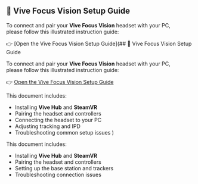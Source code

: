 ## 🥽 Vive Focus Vision Setup Guide

To connect and pair your **Vive Focus Vision** headset with your PC,  
please follow this illustrated instruction guide:

👉 [Open the Vive Focus Vision Setup Guide](## 🥽 Vive Focus Vision Setup Guide

To connect and pair your **Vive Focus Vision** headset with your PC,  
please follow this illustrated instruction guide:

👉 [Open the Vive Focus Vision Setup Guide](https://docs.google.com/document/d/1y-hZJOPbRmpq8_xNr8y9v_chbvZ-gkkakuKT5k3Sip4/edit?tab=t.0)

This document includes:
- Installing **Vive Hub** and **SteamVR**
- Pairing the headset and controllers
- Connecting the headset to your PC
- Adjusting tracking and IPD
- Troubleshooting common setup issues
)

This document includes:
- Installing **Vive Hub** and **SteamVR**
- Pairing the headset and controllers
- Setting up the base station and trackers
- Troubleshooting connection issues
